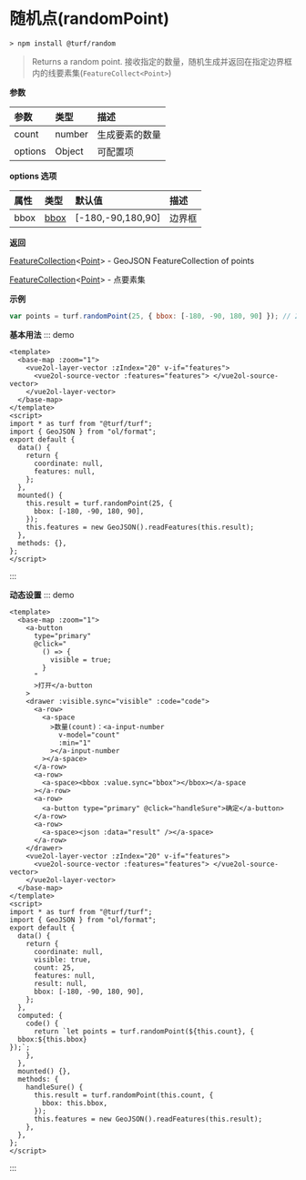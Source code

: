 # 随机点(randomPoint)

```
> npm install @turf/random
```

> Returns a random point.
> 接收指定的数量，随机生成并返回在指定边界框内的线要素集(`FeatureCollect<Point>`)

**参数**

| 参数    | 类型   | 描述           |
| :------ | :----- | :------------- |
| count   | number | 生成要素的数量 |
| options | Object | 可配置项       |

**options 选项**

| 属性 | 类型                            | 默认值            | 描述   |
| :--- | :------------------------------ | :---------------- | :----- |
| bbox | [bbox](../other/type.html#bbox) | [-180,-90,180,90] | 边界框 |

**返回**

[FeatureCollection](../other/type.html#featurecollection)\<[Point](../other/type.html#point)\> - GeoJSON FeatureCollection of points

[FeatureCollection](../other/type.html#featurecollection)\<[Point](../other/type.html#point)\> - 点要素集

**示例**

```js
var points = turf.randomPoint(25, { bbox: [-180, -90, 180, 90] }); // 25个点要素集合
```

**基本用法**
::: demo

```vue
<template>
  <base-map :zoom="1">
    <vue2ol-layer-vector :zIndex="20" v-if="features">
      <vue2ol-source-vector :features="features"> </vue2ol-source-vector>
    </vue2ol-layer-vector>
  </base-map>
</template>
<script>
import * as turf from "@turf/turf";
import { GeoJSON } from "ol/format";
export default {
  data() {
    return {
      coordinate: null,
      features: null,
    };
  },
  mounted() {
    this.result = turf.randomPoint(25, {
      bbox: [-180, -90, 180, 90],
    });
    this.features = new GeoJSON().readFeatures(this.result);
  },
  methods: {},
};
</script>
```

:::

**动态设置**
::: demo

```vue
<template>
  <base-map :zoom="1">
    <a-button
      type="primary"
      @click="
        () => {
          visible = true;
        }
      "
      >打开</a-button
    >
    <drawer :visible.sync="visible" :code="code">
      <a-row>
        <a-space
          >数量(count)：<a-input-number
            v-model="count"
            :min="1"
          ></a-input-number
        ></a-space>
      </a-row>
      <a-row>
        <a-space><bbox :value.sync="bbox"></bbox></a-space
      ></a-row>
      <a-row>
        <a-button type="primary" @click="handleSure">确定</a-button>
      </a-row>
      <a-row>
        <a-space><json :data="result" /></a-space>
      </a-row>
    </drawer>
    <vue2ol-layer-vector :zIndex="20" v-if="features">
      <vue2ol-source-vector :features="features"> </vue2ol-source-vector>
    </vue2ol-layer-vector>
  </base-map>
</template>
<script>
import * as turf from "@turf/turf";
import { GeoJSON } from "ol/format";
export default {
  data() {
    return {
      coordinate: null,
      visible: true,
      count: 25,
      features: null,
      result: null,
      bbox: [-180, -90, 180, 90],
    };
  },
  computed: {
    code() {
      return `let points = turf.randomPoint(${this.count}, {
  bbox:${this.bbox}
});`;
    },
  },
  mounted() {},
  methods: {
    handleSure() {
      this.result = turf.randomPoint(this.count, {
        bbox: this.bbox,
      });
      this.features = new GeoJSON().readFeatures(this.result);
    },
  },
};
</script>
```

:::
